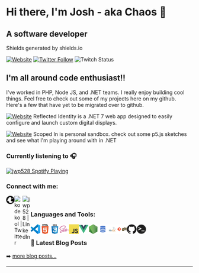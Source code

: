 
# Hi there, I'm Josh - aka Chaos 👋 
## A software developer
Shields generated by shields.io

[![Website](https://img.shields.io/website?label=Website&style=for-the-badge&url=https%3A%2F%2Fjoshparsons.ca)](https://joshparsons.ca)
[![Twitter Follow](https://img.shields.io/twitter/follow/chaosencoded?label=ChaosEncoded&color=1DA1F2&logo=twitter&style=for-the-badge)](https://twitter.com/intent/follow?original_referer=https%3A%2F%2Fgithub.com%2Fjwp528&screen_name=chaosencoded)
![Twitch Status](https://img.shields.io/twitch/status/chaosencoded?color=1DA1F2&logo=twitch&style=for-the-badge)
  

## I'm all around code enthusiast!!
I've worked in PHP, Node JS, and .NET teams. I really enjoy building cool things. Feel free to check out some of my projects here on my github. Here's a few that have yet to be migrated over to github.

[![Website](https://img.shields.io/website?label=Reflected%20Identity&style=for-the-badge&url=https%3A%2F%2Freflectedidentity.azurewebsites.net)](https://reflectedidentity.azurewebsites.net)
Reflected Identity is a .NET 7 web app designed to easily configure and launch custom digital displays.

[![Website](https://img.shields.io/website?label=Scoped%20In&style=for-the-badge&url=https%3A%2F%2Fscopedin.azurewebsites.net)](https://scopedin.azurewebsites.net)
Scoped In is personal sandbox. check out some p5.js sketches and see what I'm playing around with in .NET


### Currently listening to 🎧 

[<img src="https://now-playing.jwp528.vercel.app/api/spotify" alt="jwp528 Spotify Playing" width="350" />](https://open.spotify.com/user/4co704t3wkn7mim491j7r4ho3)

  

### Connect with me:

  

[<img align="left" alt="https://portfolio-47538.web.app/" width="22px" src="https://raw.githubusercontent.com/iconic/open-iconic/master/svg/globe.svg" />][website]

[<img align="left" alt="kodekool | Twitter" width="22px" src="https://cdn.jsdelivr.net/npm/simple-icons@v3/icons/twitter.svg" />][twitter]

[<img align="left" alt="jwp528 | LinkedIn" width="22px" src="https://cdn.jsdelivr.net/npm/simple-icons@v3/icons/linkedin.svg" />][linkedin]

  

<br  />

  

### Languages and Tools:

  

<img  align="left"  alt="Visual Studio Code"  width="26px" title="Visual Studio Code"  src="https://raw.githubusercontent.com/github/explore/80688e429a7d4ef2fca1e82350fe8e3517d3494d/topics/visual-studio-code/visual-studio-code.png"  />

<img  align="left"  alt="HTML5"  width="26px"  src="https://raw.githubusercontent.com/github/explore/80688e429a7d4ef2fca1e82350fe8e3517d3494d/topics/html/html.png"  />

<img  align="left"  alt="CSS3"  width="26px"  src="https://raw.githubusercontent.com/github/explore/80688e429a7d4ef2fca1e82350fe8e3517d3494d/topics/css/css.png"  />

<img  align="left"  alt="Sass"  width="26px"  src="https://raw.githubusercontent.com/github/explore/80688e429a7d4ef2fca1e82350fe8e3517d3494d/topics/sass/sass.png"  />

<img  align="left"  alt="JavaScript"  width="26px"  src="https://raw.githubusercontent.com/github/explore/80688e429a7d4ef2fca1e82350fe8e3517d3494d/topics/javascript/javascript.png"  />

<img align="left" alt="Vue" width="26px" src="https://raw.githubusercontent.com/github/explore/80688e429a7d4ef2fca1e82350fe8e3517d3494d/topics/vue/vue.png" />

  

<img  align="left"  alt="Node.js"  width="26px"  src="https://raw.githubusercontent.com/github/explore/80688e429a7d4ef2fca1e82350fe8e3517d3494d/topics/nodejs/nodejs.png"  />

<img  align="left"  alt="SQL"  width="26px"  src="https://raw.githubusercontent.com/github/explore/80688e429a7d4ef2fca1e82350fe8e3517d3494d/topics/sql/sql.png"  />

<img  align="left"  alt="MySQL"  width="26px"  src="https://raw.githubusercontent.com/github/explore/80688e429a7d4ef2fca1e82350fe8e3517d3494d/topics/mysql/mysql.png"  />

<img  align="left"  alt="Git"  width="26px"  src="https://raw.githubusercontent.com/github/explore/80688e429a7d4ef2fca1e82350fe8e3517d3494d/topics/git/git.png"  />

<img  align="left"  alt="GitHub"  width="26px"  src="https://raw.githubusercontent.com/github/explore/78df643247d429f6cc873026c0622819ad797942/topics/github/github.png"  />

<img  align="left"  alt="Terminal"  width="26px"  src="https://raw.githubusercontent.com/github/explore/80688e429a7d4ef2fca1e82350fe8e3517d3494d/topics/terminal/terminal.png"  />

  <br />

### 📕 Latest Blog Posts

  

<!-- BLOG-POST-LIST:START -->

<!-- BLOG-POST-LIST:END -->

  

➡️ [more blog posts...](https://portfolio-47538.web.app/posts)

  

---

  

[website]: https://portfolio-47538.web.app

[twitter]: https://twitter.com/kodekool

[linkedin]: https://linkedin.com/in/jwp528
